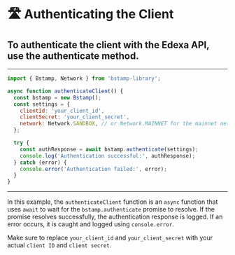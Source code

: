 # 🛣️ Authenticating the Client

## To authenticate the client with the Edexa API, use the authenticate method.

---

```SDK.js
import { Bstamp, Network } from 'bstamp-library';

async function authenticateClient() {
  const bstamp = new Bstamp();
  const settings = {
    clientId: 'your_client_id',
    clientSecret: 'your_client_secret',
    network: Network.SANDBOX, // or Network.MAINNET for the mainnet network
  };

  try {
    const authResponse = await bstamp.authenticate(settings);
    console.log('Authentication successful:', authResponse);
  } catch (error) {
    console.error('Authentication failed:', error);
  }
}

```
---

In this example, the `authenticateClient` function is an `async` function that uses `await` to wait for the `bstamp.authenticate` promise to resolve. If the promise resolves successfully, the authentication response is logged. If an error occurs, it is caught and logged using `console.error`.

Make sure to replace `your_client_id` and `your_client_secret` with your actual `client ID` and `client secret`.

